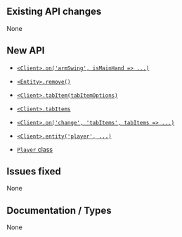## Existing API changes
None

## New API
* [`<Client>.on('armSwing', isMainHand => ...)`](https://oscarnow.github.io/minecraft-server/1.1.0/classes/Client#on)
* [`<Entity>.remove()`](https://oscarnow.github.io/minecraft-server/1.1.0/classes/Entity#remove)

* [`<Client>.tabItem(tabItemOptions)`](https://oscarnow.github.io/minecraft-server/1.1.0/classes/Client#tabItem)
* [`<Client>.tabItems`](https://oscarnow.github.io/minecraft-server/1.1.0/classes/Client#tabItems)
* [`<Client>.on('change', 'tabItems', tabItems => ...)`](https://oscarnow.github.io/minecraft-server/1.1.0/classes/Client#on)

* [`<Client>.entity('player', ...)`](https://oscarnow.github.io/minecraft-server/1.1.0/classes/Client#entity)
* [`Player` class](https://oscarnow.github.io/minecraft-server/1.1.0/classes/Player)

## Issues fixed
None

## Documentation / Types
None